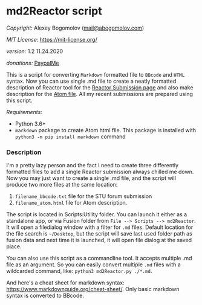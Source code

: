 # md2Reactor script

_Copyright:_ Alexey Bogomolov (mail@abogomolov.com)

_MIT License:_ https://mit-license.org/

_version:_ 1.2 11.24.2020 

_donations:_ [PaypalMe](https://paypal.me/aabogomolov/10usd)

This is a script for converting `Markdown` formatted file to `BBcode` and `HTML` syntax.
Now you can use single .md file to create a neatly formatted description of Reactor tool for the [Reactor Submission page](https://www.steakunderwater.com/wesuckless/viewforum.php?f=33) and also make description for the [Atom file](https://www.steakunderwater.com/wesuckless/viewtopic.php?f=33&t=1799). All my recent submissions are prepared using this script. 

_Requirements:_

* Python 3.6+
* `markdown` package to create Atom html file. This package is installed with `python3 -m pip install markdown` command 

### Description

I'm a pretty lazy person and the fact I need to create three differently formatted files to add a single Reactor submission always chilled me down. Now you may just want to create a single .md file, and the script will produce two more files at the same location:
 
1. `filename_bbcode.txt` file for the STU forum submission
2. `filename_atom.html` file for Atom description.

The script is located in Scripts:Utility folder. You can launch it either as a standalone app, or via Fusion folder from `File --> Scripts --> md2Reactor`. It will open a filedialog window with a filter for `.md` files. Default location for the file search is `~/Desktop`, but the script will save last used folder path as fusion data and next time it is launched, it will open file dialog at the saved place.

You can also use this script as a commandline tool. It accepts multiple .md file as an argument. So you can easily convert multiple `.md` files with a wildcarded command, like: `python3 md2Reactor.py ./*.md`. 

And here's a cheat sheet for markdown syntax: https://www.markdownguide.org/cheat-sheet/.
Only basic markdown syntax is converted to BBcode.